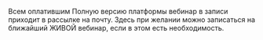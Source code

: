 Всем оплатившим Полную версию платформы вебинар в записи приходит в рассылке на почту. Здесь при желании можно записаться на ближайший ЖИВОЙ вебинар, если в этом есть необходимость.
